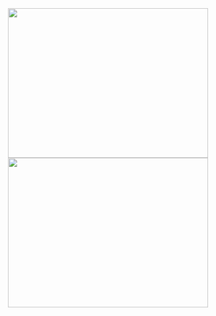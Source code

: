 <div align="center">
  <a href="https://github.com/rafaballerini">
  <img height="300em" width="400em" src="https://github-readme-stats.vercel.app/api?username=VLBortolotti&show_icons=true&theme=light&include_all_commits=true&count_private=true"/>
  <img height="300em" width="400em" src="https://github-readme-stats.vercel.app/api/top-langs/?username=VLBortolotti&layout=compact&langs_count=7&theme=dark"/>
</div>

